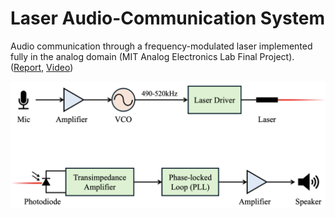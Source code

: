 # Laser Audio-Communication System
Audio communication through a frequency-modulated laser implemented fully in the analog domain (MIT Analog Electronics Lab Final Project).
([Report](Laser_Audio_Communication_System__6_2040_Project_.pdf), [Video](https://youtu.be/VvL-cQdRXIU?si=kM2XvpVXku9nrI-7))

<p align="center">
<img src="block_diagram.png" alt="System Block Diagram" width="700">
</p>


